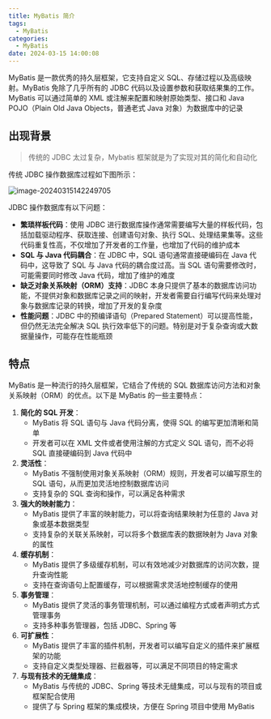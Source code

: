 ```yaml
---
title: MyBatis 简介
tags:
  - MyBatis
categories:
  - MyBatis
date: 2024-03-15 14:00:08
---
```

MyBatis 是一款优秀的持久层框架，它支持自定义 SQL、存储过程以及高级映射。MyBatis 免除了几乎所有的 JDBC 代码以及设置参数和获取结果集的工作。MyBatis 可以通过简单的 XML 或注解来配置和映射原始类型、接口和 Java POJO（Plain Old Java Objects，普通老式 Java 对象）为数据库中的记录

## 出现背景

> 传统的 JDBC 太过复杂，Mybatis 框架就是为了实现对其的简化和自动化

传统 JDBC 操作数据库过程如下图所示：

![image-20240315142249705](https://cdgwsd.oss-cn-guangzhou.aliyuncs.com/img/202403151628125.png)

JDBC 操作数据库有以下问题：

- **繁琐样板代码**：使用 JDBC 进行数据库操作通常需要编写大量的样板代码，包括加载驱动程序、获取连接、创建语句对象、执行 SQL、处理结果集等。这些代码重复性高，不仅增加了开发者的工作量，也增加了代码的维护成本
- **SQL 与 Java 代码耦合**：在 JDBC 中，SQL 语句通常直接硬编码在 Java 代码中，这导致了 SQL 与 Java 代码的耦合度过高。当 SQL 语句需要修改时，可能需要同时修改 Java 代码，增加了维护的难度
- **缺乏对象关系映射（ORM）支持**：JDBC 本身只提供了基本的数据库访问功能，不提供对象和数据库记录之间的映射，开发者需要自行编写代码来处理对象与数据库记录的转换，增加了开发的复杂度
- **性能问题**：JDBC 中的预编译语句（Prepared Statement）可以提高性能，但仍然无法完全解决 SQL 执行效率低下的问题。特别是对于复杂查询或大数据量操作，可能存在性能瓶颈

## 特点

MyBatis 是一种流行的持久层框架，它结合了传统的 SQL 数据库访问方法和对象关系映射（ORM）的优点。以下是 MyBatis 的一些主要特点：

1. **简化的 SQL 开发**：
   - MyBatis 将 SQL 语句与 Java 代码分离，使得 SQL 的编写更加清晰和简单
   - 开发者可以在 XML 文件或者使用注解的方式定义 SQL 语句，而不必将 SQL 直接硬编码到 Java 代码中
2. **灵活性**：
   - MyBatis 不强制使用对象关系映射（ORM）规则，开发者可以编写原生的 SQL 语句，从而更加灵活地控制数据库访问
   - 支持复杂的 SQL 查询和操作，可以满足各种需求
3. **强大的映射能力**：
   - MyBatis 提供了丰富的映射能力，可以将查询结果映射为任意的 Java 对象或基本数据类型
   - 支持复杂的关联关系映射，可以将多个数据库表的数据映射为 Java 对象的属性
4. **缓存机制**：
   - MyBatis 提供了多级缓存机制，可以有效地减少对数据库的访问次数，提升查询性能
   - 支持在查询语句上配置缓存，可以根据需求灵活地控制缓存的使用
5. **事务管理**：
   - MyBatis 提供了灵活的事务管理机制，可以通过编程方式或者声明式方式管理事务
   - 支持多种事务管理器，包括 JDBC、Spring 等
6. **可扩展性**：
   - MyBatis 提供了丰富的插件机制，开发者可以编写自定义的插件来扩展框架的功能
   - 支持自定义类型处理器、拦截器等，可以满足不同项目的特定需求
7. **与现有技术的无缝集成**：
   - MyBatis 与传统的 JDBC、Spring 等技术无缝集成，可以与现有的项目或框架配合使用
   - 提供了与 Spring 框架的集成模块，方便在 Spring 项目中使用 MyBatis
